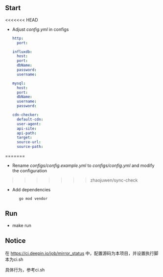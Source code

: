 ## Start
<<<<<<< HEAD
+ Adjust *config.yml* in configs 
  ```yaml
  http:
    port: 
  
  influxdb:
    host: 
    port: 
    dbName: 
    password:
    username:
  
  mysql:
    host: 
    port: 
    dbName: 
    username: 
    password: 
  
  cdn-checker:
    default-cdn: 
    user-agent: 
    api-site: 
    api-path: 
    target: 
    source-url: 
    source-path: 
  ``` 

=======
+ Rename *configs/config.example.yml* to *configs/config.yml* and modify the configuration
>>>>>>> zhaojuwen/sync-check
+ Add dependencies
  ```shell
	 go mod vendor
  ```
## Run
- make run
## Notice
在 https://ci.deepin.io/job/mirror_status 中，配置源码为本项目，并设置执行脚本为ci.sh

具体行为，参考ci.sh
